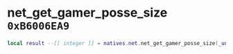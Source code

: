 # net_get_gamer_posse_size `0xB6006EA9`

```lua
local result --[[ integer ]] = natives.net.net_get_gamer_posse_size(_unk0 --[[ integer ]])
```